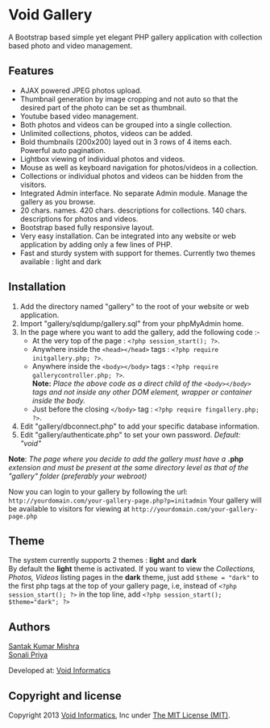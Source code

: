 Void Gallery
============

A Bootstrap based simple yet elegant PHP gallery application with collection based photo and video management.

Features
--------

- AJAX powered JPEG photos upload.
- Thumbnail generation by image cropping and not auto so that the desired part of the photo can be set as thumbnail.
- Youtube based video management.
- Both photos and videos can be grouped into a single collection.
- Unlimited collections, photos, videos can be added.
- Bold thumbnails (200x200) layed out in 3 rows of 4 items each. Powerful auto pagination.
- Lightbox viewing of individual photos and videos.
- Mouse as well as keyboard navigation for photos/videos in a collection.
- Collections or individual photos and videos can be hidden from the visitors.
- Integrated Admin interface. No separate Admin module. Manage the gallery as you browse.
- 20 chars. names. 420 chars. descriptions for collections. 140 chars. descriptions for photos and videos.
- Bootstrap based fully responsive layout.
- Very easy installation. Can be integrated into any website or web application by adding only a few lines of PHP.
- Fast and sturdy system with support for themes. Currently two themes available : light and dark


Installation
------------

1. Add the directory named "gallery" to the root of your website or web application.
2. Import "gallery/sqldump/gallery.sql" from your phpMyAdmin home.
3. In the page where you want to add the gallery, add the following code :-
    - At the very top of the page : `<?php session_start(); ?>`.
    - Anywhere inside the `<head></head>` tags : `<?php require initgallery.php; ?>`.
    - Anywhere inside the `<body></body>` tags : `<?php require gallerycontroller.php; ?>`.  
    __Note:__ _Place the above code as a direct child of the `<body></body>` tags and not inside any other DOM element, wrapper or container inside the body._
    - Just before the closing `</body>` tag : `<?php require fingallery.php; ?>`.
4. Edit "gallery/dbconnect.php" to add your specific database information.
5. Edit "gallery/authenticate.php" to set your own password. _Default: "void"_

__Note__: _The page where you decide to add the gallery must have a_ __.php__ _extension and must be present at the same directory level as that of the "gallery" folder (preferably your webroot)_

Now you can login to your gallery by following the url: `http://yourdomain.com/your-gallery-page.php?p=initadmin`
Your gallery will be available to visitors for viewing at `http://yourdomain.com/your-gallery-page.php`

Theme
-----

The system currently supports 2 themes : __light__ and __dark__  
By default the __light__ theme is activated. If you want to view the _Collections, Photos, Videos_ listing pages in the
__dark__ theme, just add `$theme = "dark"` to the first php tags at the top of your gallery page, i.e, instead of
`<?php session_start(); ?>` in the top line, add `<?php session_start(); $theme="dark"; ?>`

Authors
-------

[Santak Kumar Mishra](mailto:admin@voidinformatics.com)  
[Sonali Priya](mailto:sonali@voidinformatics.com)

Developed at: [Void Informatics](http://voidinformatics.com)

Copyright and license
---------------------

Copyright 2013 [Void Informatics](http://voidinformatics.com), Inc under [The MIT License (MIT)](LICENSE).
